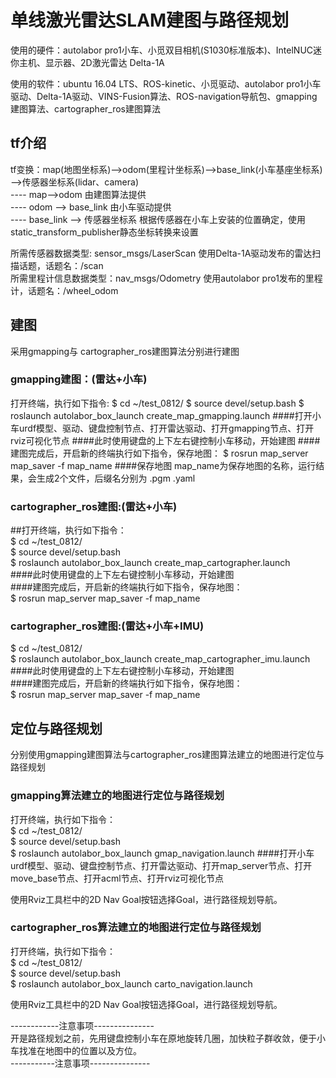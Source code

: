 # 单线激光雷达SLAM建图与路径规划
使用的硬件：autolabor pro1小车、小觅双目相机(S1030标准版本)、IntelNUC迷你主机、显示器、2D激光雷达 Delta-1A  

使用的软件：ubuntu 16.04 LTS、ROS-kinetic、小觅驱动、autolabor pro1小车驱动、Delta-1A驱动、VINS-Fusion算法、ROS-navigation导航包、gmapping建图算法、cartographer_ros建图算法  

## tf介绍
tf变换：map(地图坐标系)-->odom(里程计坐标系)——>base_link(小车基座坐标系)——>传感器坐标系(lidar、camera)  
---- map-->odom 由建图算法提供  
---- odom --> base_link 由小车驱动提供  
---- base_link --> 传感器坐标系 根据传感器在小车上安装的位置确定，使用static_transform_publisher静态坐标转换来设置  

所需传感器数据类型: sensor_msgs/LaserScan 使用Delta-1A驱动发布的雷达扫描话题，话题名：/scan  
所需里程计信息数据类型：nav_msgs/Odometry 使用autolabor pro1发布的里程计，话题名：/wheel_odom  

## 建图
采用gmapping与 cartographer_ros建图算法分别进行建图  

### gmapping建图：(雷达+小车)
打开终端，执行如下指令: 
$ cd ~/test_0812/ 
$ source devel/setup.bash 
$ roslaunch autolabor_box_launch create_map_gmapping.launch ####打开小车urdf模型、驱动、键盘控制节点、打开雷达驱动、打开gmapping节点、打开rviz可视化节点 
####此时使用键盘的上下左右键控制小车移动，开始建图 
####建图完成后，开启新的终端执行如下指令，保存地图： 
$ rosrun map_server map_saver -f map_name ####保存地图 map_name为保存地图的名称，运行结果，会生成2个文件，后缀名分别为 .pgm .yaml 

### cartographer_ros建图:(雷达+小车)
##打开终端，执行如下指令：   
$ cd ~/test_0812/   
$ source devel/setup.bash  
$ roslaunch autolabor_box_launch create_map_cartographer.launch  
####此时使用键盘的上下左右键控制小车移动，开始建图  
####建图完成后，开启新的终端执行如下指令，保存地图：  
$ rosrun map_server map_saver -f map_name  

### cartographer_ros建图:(雷达+小车+IMU)   
$ cd ~/test_0812/  
$ roslaunch autolabor_box_launch create_map_cartographer_imu.launch  
####此时使用键盘的上下左右键控制小车移动，开始建图  
####建图完成后，开启新的终端执行如下指令，保存地图：  
$ rosrun map_server map_saver -f map_name  

## 定位与路径规划
分别使用gmapping建图算法与cartographer_ros建图算法建立的地图进行定位与路径规划  

### gmapping算法建立的地图进行定位与路径规划
打开终端，执行如下指令：  
$ cd ~/test_0812/  
$ source devel/setup.bash  
$ roslaunch autolabor_box_launch gmap_navigation.launch ####打开小车urdf模型、驱动、键盘控制节点、打开雷达驱动、打开map_server节点、打开move_base节点、打开acml节点、打开rviz可视化节点  

使用Rviz工具栏中的2D Nav Goal按钮选择Goal，进行路径规划导航。  

### cartographer_ros算法建立的地图进行定位与路径规划  
打开终端，执行如下指令：  
$ cd ~/test_0812/  
$ source devel/setup.bash  
$ roslaunch autolabor_box_launch carto_navigation.launch  

使用Rviz工具栏中的2D Nav Goal按钮选择Goal，进行路径规划导航。  

------------注意事项---------------  
开是路径规划之前，先用键盘控制小车在原地旋转几圈，加快粒子群收敛，便于小车找准在地图中的位置以及方位。  
-----------注意事项---------------  
